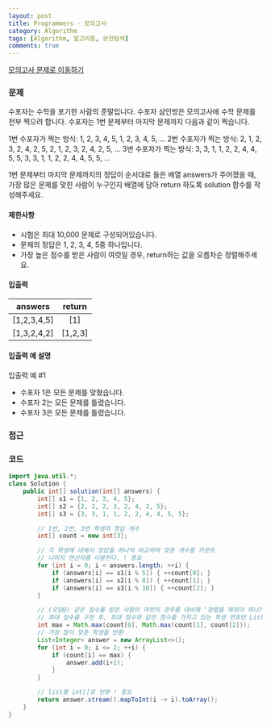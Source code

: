 ```yaml
---
layout: post
title: Programmers - 모의고사
category: Algorithm
tags: [Algorithm, 알고리즘, 완전탐색]
comments: true
---
```


[모의고사 문제로 이동하기](https://programmers.co.kr/learn/courses/30/lessons/42840)

### 문제

수포자는 수학을 포기한 사람의 준말입니다. 수포자 삼인방은 모의고사에 수학 문제를 전부 찍으려 합니다. 수포자는 1번 문제부터 마지막 문제까지 다음과 같이 찍습니다.

1번 수포자가 찍는 방식: 1, 2, 3, 4, 5, 1, 2, 3, 4, 5, ...
2번 수포자가 찍는 방식: 2, 1, 2, 3, 2, 4, 2, 5, 2, 1, 2, 3, 2, 4, 2, 5, ...
3번 수포자가 찍는 방식: 3, 3, 1, 1, 2, 2, 4, 4, 5, 5, 3, 3, 1, 1, 2, 2, 4, 4, 5, 5, ...

1번 문제부터 마지막 문제까지의 정답이 순서대로 들은 배열 answers가 주어졌을 때, 가장 많은 문제를 맞힌 사람이 누구인지 배열에 담아 return 하도록 solution 함수를 작성해주세요.

#### 제한사항

- 시험은 최대 10,000 문제로 구성되어있습니다.
- 문제의 정답은 1, 2, 3, 4, 5중 하나입니다.
- 가장 높은 점수를 받은 사람이 여럿일 경우, return하는 값을 오름차순 정렬해주세요.

#### 입출력

|   answers   | return  |
| :---------: | :-----: |
| [1,2,3,4,5] |   [1]   |
| [1,3,2,4,2] | [1,2,3] |

#### 입출력 예 설명

입출력 예 #1

- 수포자 1은 모든 문제를 맞혔습니다.
- 수포자 2는 모든 문제를 틀렸습니다.
- 수포자 3은 모든 문제를 틀렸습니다.

### 접근

### 코드

```java
import java.util.*;
class Solution {
    public int[] solution(int[] answers) {
        int[] s1 = {1, 2, 3, 4, 5};
        int[] s2 = {2, 1, 2, 3, 2, 4, 2, 5};
        int[] s3 = {3, 3, 1, 1, 2, 2, 4, 4, 5, 5};

        // 1번, 2번, 3번 학생의 정답 개수
        int[] count = new int[3];

        // 각 학생에 대해서 정답을 하나씩 비교하며 맞춘 개수를 카운트
        // 나머지 연산자를 이용한다. ! 중요
        for (int i = 0; i < answers.length; ++i) {
            if (answers[i] == s1[i % 5]) { ++count[0]; }
            if (answers[i] == s2[i % 8]) { ++count[1]; }
            if (answers[i] == s3[i % 10]) { ++count[2]; }
        }

        // (오잉@) 같은 점수를 받은 사람이 여럿의 경우를 대비해 '정렬을 해줘야 하나?' 라고 생각했었는데, 더 쉬운 방법이 있었다.
        // 최대 점수를 구한 후, 최대 점수와 같은 점수를 가지고 있는 학생 번호만 List에 넣어주면 되는 것이었다.
        int max = Math.max(count[0], Math.max(count[1], count[2]));
        // 가장 많이 맞춘 학생들 반환
        List<Integer> answer = new ArrayList<>();
        for (int i = 0; i <= 2; ++i) {
            if (count[i] == max) {
                answer.add(i+1);
            }
        }

        // list를 int[]로 반환 ! 중요
        return answer.stream().mapToInt(i -> i).toArray();
    }
}
```
